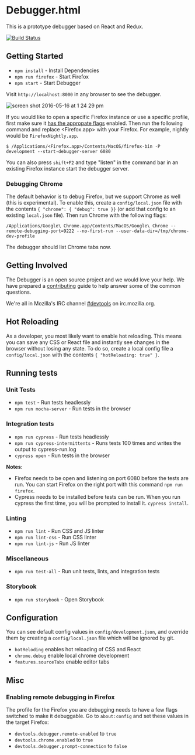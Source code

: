# Debugger.html

This is a prototype debugger based on React and Redux.

[![Build Status](https://travis-ci.org/jlongster/debugger.html.svg?branch=master)](https://travis-ci.org/jlongster/debugger.html)

## Getting Started

* `npm install` - Install Dependencies
* `npm run firefox` - Start Firefox
* `npm start` - Start Debugger

Visit `http://localhost:8000` in any browser to see the debugger.

![screen shot 2016-05-16 at 1 24 29 pm](https://cloud.githubusercontent.com/assets/254562/15297643/34575ca6-1b69-11e6-9703-8ba0a029d4f9.png)

If you would like to open a specific Firefox instance or use a specific profile, first make sure it [has the appropate flags](#enabling-remote-debugging-in-firefox) enabled. Then run the following command and replace <Firefox.app> with your Firefox. For example, nightly would be `FirefoxNightly.app`.

```
$ /Applications/<Firefox.app>/Contents/MacOS/firefox-bin -P development --start-debugger-server 6080
```

You can also press `shift+F2` and type "listen" in the command bar in an existing Firefox instance start the debugger server.

### Debugging Chrome

The default behavior is to debug Firefox, but we support Chrome as well (this is experimental). To enable this, create a `config/local.json` file with the contents `{ "chrome": { "debug": true }}` (or add that config to an existing `local.json` file). Then run Chrome with the following flags:

```
/Applications/Google\ Chrome.app/Contents/MacOS/Google\ Chrome --remote-debugging-port=9222 --no-first-run --user-data-dir=/tmp/chrome-dev-profile
```

The debugger should list Chrome tabs now.

## Getting Involved

The Debugger is an open source project and we would love your help. We have prepared a [contributing](https://github.com/jlongster/debugger.html/blob/master/CONTRIBUTING.md) guide to help answer some of the common questions.

We're all in Mozilla's IRC channel [#devtools](irc://irc.mozilla.org/devtools) on irc.mozilla.org.

## Hot Reloading

As a developer, you most likely want to enable hot reloading. This means you can save any CSS or React file and instantly see changes in the browser without losing any state. To do so, create a local config file a `config/local.json` with the contents `{ "hotReloading: true" }`.

## Running tests

### Unit Tests

* `npm test` - Run tests headlessly
* `npm run mocha-server` - Run tests in the browser

### Integration tests
* `npm run cypress` - Run tests headlessly
* `npm run cypress-intermittents` - Runs tests 100 times and writes the output to cypress-run.log
* `cypress open` - Run tests in the browser

**Notes:**
* Firefox needs to be open and listening on port 6080 before the tests are run. You can start Firefox on the right port with this command `npm run firefox`.
* Cypress needs to be installed before tests can be run. When you run cypress the first time, you will be prompted to install it. `cypress install`.

### Linting
* `npm run lint` - Run CSS and JS linter
* `npm run lint-css` - Run CSS linter
* `npm run lint-js` - Run JS linter

### Miscellaneous
* `npm run test-all` - Run unit tests, lints, and integration tests

### Storybook
* `npm run storybook` - Open Storybook

## Configuration

You can see default config values in `config/development.json`, and override them by creating a `config/local.json` file which will be ignored by git.

* `hotReloding` enables hot reloading of CSS and React
* `chrome.debug` enable local chrome development
* `features.sourceTabs` enable editor tabs

## Misc

### Enabling remote debugging in Firefox

The profile for the Firefox you are debugging needs to have a few flags switched to make it debuggable. Go to `about:config` and set these values in the target Firefox:

* `devtools.debugger.remote-enabled` to `true`
* `devtools.chrome.enabled` to `true`
* `devtools.debugger.prompt-connection` to `false`
